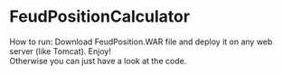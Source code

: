 # FeudPositionCalculator  
How to run: Download FeudPosition.WAR file and deploy it on any web server (like Tomcat). Enjoy!  
Otherwise you can just have a look at the code.
